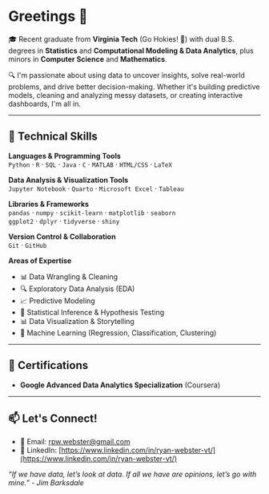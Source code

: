 # Greetings 👋

🎓 Recent graduate from **Virginia Tech** (Go Hokies! 🦃) with dual B.S. degrees in **Statistics** and **Computational Modeling & Data Analytics**, plus minors in **Computer Science** and **Mathematics**.

🔍 I'm passionate about using data to uncover insights, solve real-world problems, and drive better decision-making. Whether it's building predictive models, cleaning and analyzing messy datasets, or creating interactive dashboards, I'm all in.

---

## 🔧 Technical Skills
**Languages & Programming Tools**  
`Python` · `R` · `SQL` · `Java` · `C` · `MATLAB` · `HTML/CSS` · `LaTeX`

**Data Analysis & Visualization Tools**  
`Jupyter Notebook` · `Quarto` · `Microsoft Excel` · `Tableau`

**Libraries & Frameworks**  
`pandas` · `numpy` · `scikit-learn` · `matplotlib` · `seaborn`  
`ggplot2` · `dplyr` · `tidyverse` · `shiny`

**Version Control & Collaboration**  
`Git` · `GitHub`

**Areas of Expertise**  
- 📊 Data Wrangling & Cleaning  
- 🔍 Exploratory Data Analysis (EDA)  
- 📈 Predictive Modeling  
- 📐 Statistical Inference & Hypothesis Testing  
- 📊 Data Visualization & Storytelling  
- 🤖 Machine Learning (Regression, Classification, Clustering)

---

## 📜 Certifications
- **Google Advanced Data Analytics Specialization** (Coursera)

---
## 📫 Let's Connect!
- 📧 Email: [rpw.webster@gmail.com](mailto:rpw.webster@gmail.com)  
- 💼 LinkedIn: [https://www.linkedin.com/in/ryan-webster-vt/](https://www.linkedin.com/in/ryan-webster-vt/)

  

_“If we have data, let’s look at data. If all we have are opinions, let’s go with mine.” - Jim Barksdale_


<!--
**ryan-webster-vt/ryan-webster-vt** is a ✨ _special_ ✨ repository because its `README.md` (this file) appears on your GitHub profile.

Here are some ideas to get you started:

- 🔭 I’m currently working on ...
- 🌱 I’m currently learning ...
- 👯 I’m looking to collaborate on ...
- 🤔 I’m looking for help with ...
- 💬 Ask me about ...
- 📫 How to reach me: ...
- 😄 Pronouns: ...
- ⚡ Fun fact: ...
-->
